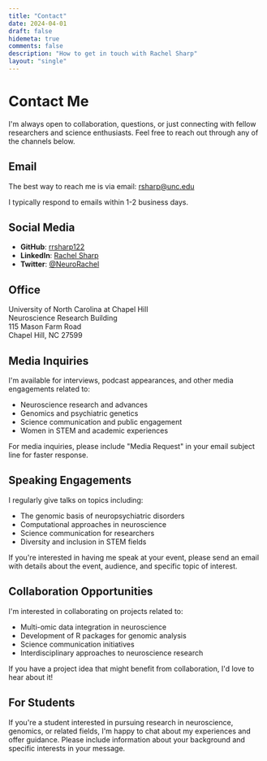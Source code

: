 ```yaml
---
title: "Contact"
date: 2024-04-01
draft: false
hidemeta: true
comments: false
description: "How to get in touch with Rachel Sharp"
layout: "single"
---
```


# Contact Me

I'm always open to collaboration, questions, or just connecting with fellow researchers and science enthusiasts. Feel free to reach out through any of the channels below.

## Email

The best way to reach me is via email: [rsharp@unc.edu](mailto:rsharp@unc.edu)

I typically respond to emails within 1-2 business days.

## Social Media

- **GitHub**: [rrsharp122](https://github.com/rrsharp122)
- **LinkedIn**: [Rachel Sharp](https://www.linkedin.com/in/rachel-sharp-a07b69272)
- **Twitter**: [@NeuroRachel](https://twitter.com/NeuroRachel)

## Office

University of North Carolina at Chapel Hill  
Neuroscience Research Building  
115 Mason Farm Road  
Chapel Hill, NC 27599

## Media Inquiries

I'm available for interviews, podcast appearances, and other media engagements related to:

- Neuroscience research and advances
- Genomics and psychiatric genetics
- Science communication and public engagement
- Women in STEM and academic experiences

For media inquiries, please include "Media Request" in your email subject line for faster response.

## Speaking Engagements

I regularly give talks on topics including:

- The genomic basis of neuropsychiatric disorders
- Computational approaches in neuroscience
- Science communication for researchers
- Diversity and inclusion in STEM fields

If you're interested in having me speak at your event, please send an email with details about the event, audience, and specific topic of interest.

## Collaboration Opportunities

I'm interested in collaborating on projects related to:

- Multi-omic data integration in neuroscience
- Development of R packages for genomic analysis
- Science communication initiatives
- Interdisciplinary approaches to neuroscience research

If you have a project idea that might benefit from collaboration, I'd love to hear about it!

## For Students

If you're a student interested in pursuing research in neuroscience, genomics, or related fields, I'm happy to chat about my experiences and offer guidance. Please include information about your background and specific interests in your message.